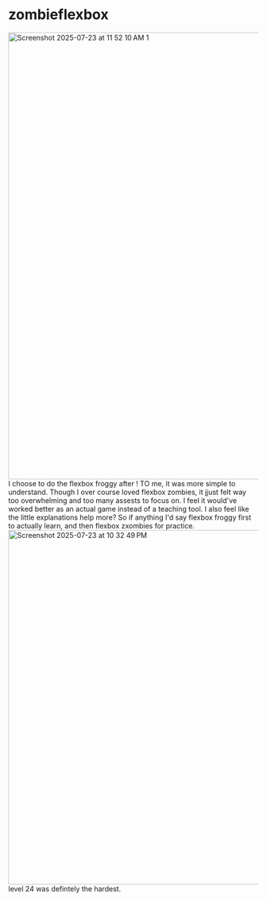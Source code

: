 # zombieflexbox
<img width="1440" height="900" alt="Screenshot 2025-07-23 at 11 52 10 AM 1" src="https://github.com/user-attachments/assets/9fed79f4-152f-4640-814b-1c1898af5234" />
I choose to do the flexbox froggy after ! TO me, it was more simple to understand. Though I over course loved flexbox zombies, it jjust felt way too overwhelming and too many assests to focus on. I feel it would've worked better as an actual game instead of a teaching tool. I also feel like the little explanations help more? So if anything I'd say flexbox froggy first to actually learn, and then flexbox zxombies for practice.
<img width="1429" height="714" alt="Screenshot 2025-07-23 at 10 32 49 PM" src="https://github.com/user-attachments/assets/9794f5c3-c010-40c1-9eed-f0ec4e77d8a1" />
level 24 was defintely the hardest.
